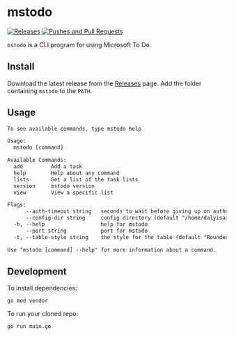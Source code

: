 # mstodo

[![Releases](https://github.com/dalyIsaac/mstodo/actions/workflows/build.yml/badge.svg)](https://github.com/dalyIsaac/mstodo/actions/workflows/build.yml) [![Pushes and Pull Requests](https://github.com/dalyIsaac/mstodo/actions/workflows/pr.yml/badge.svg)](https://github.com/dalyIsaac/mstodo/actions/workflows/pr.yml)

`mstodo` is a CLI program for using Microsoft To Do.

## Install

Download the latest release from the [Releases](https://github.com/dalyIsaac/mstodo/releases) page. Add the folder containing `mstodo` to the `PATH`.

## Usage

```txt
To see available commands, type mstodo help

Usage:
  mstodo [command]

Available Commands:
  add         Add a task
  help        Help about any command
  lists       Get a list of the task lists
  version     mstodo version
  view        View a specific list

Flags:
      --auth-timeout string   seconds to wait before giving up on authentication and exiting
      --config-dir string     config directory (default "/home/dalyisaac/.mstodo")
  -h, --help                  help for mstodo
      --port string           port for mstodo
  -t, --table-style string    the style for the table (default "Rounded")

Use "mstodo [command] --help" for more information about a command.
```

## Development

To install dependencies:

```shell
go mod vendor
```

To run your cloned repo:

```shell
go run main.go
```
